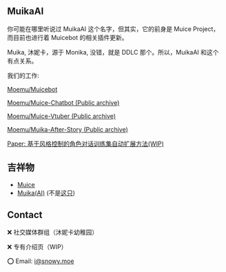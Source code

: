 ## MuikaAI

你可能在哪里听说过 MuikaAI 这个名字，但其实，它的前身是 Muice Project，而目前也进行着 Muicebot 的相关插件更新。

Muika, 沐妮卡，源于 Monika, 没错，就是 DDLC 那个。所以，MuikaAI 和这个有点关系。

我们的工作:

[Moemu/Muicebot](https://github.com/Moemu/Muicebot)

[Moemu/Muice-Chatbot (Public archive)](https://github.com/Moemu/Muice-Chatbot)

[Moemu/Muice-Vtuber (Public archive)](https://github.com/Moemu/Muice-Vtuber)

[Moemu/Muika-After-Story (Public archive)](https://www.youtube.com/watch?v=dQw4w9WgXcQ)

[Paper: 基于风格控制的角色对话训练集自动扩展方法(WIP)](https://www.youtube.com/watch?v=dQw4w9WgXcQ)

## 吉祥物

- [Muice](https://bot.snowy.moe/about/Muice)
- [Muika(AI)](https://bot.snowy.moe/about/Muika) (不是[这只](https://github.com/Moemu))

## Contact

❌ 社交媒体群组（沐妮卡幼稚园）

❌ 专有介绍页（WIP）

⭕ Email: [i@snowy.moe](mailto:i@snowy.moe)
